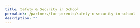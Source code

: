 ```yaml
---
title: Safety & Security in School
permalink: /partners/for-parents/safety-n-security-in-school
description: ""
---
```

